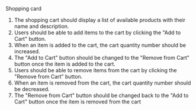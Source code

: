 Shopping card



 1. The shopping cart should display a list of available products with their name and description.
 2. Users should be able to add items to the cart by clicking the "Add to Cart" button.
 3. When an item is added to the cart, the cart quantity number should be increased.
 4. The "Add to Cart" button should be changed to the "Remove from Cart" button once the item is added to the cart.
 5. Users should be able to remove items from the cart by clicking the "Remove from Cart" button.
 6. When an item is removed from the cart, the cart quantity number should be decreased.
 7. The "Remove from Cart" button should be changed back to the "Add to Cart" button once the item is removed from the cart

